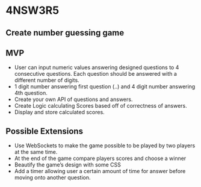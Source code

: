 # 4NSW3R5

## Create number guessing game

## MVP 

- User can input numeric values answering designed questions to 4 consecutive questions. Each question should be answered with a different number of digits.
- 1 digit number answering first question (..) and 4 digit number answering 4th question.
- Create your own API of questions and answers.
- Create Logic calculating Scores based off of correctness of answers.
- Display and store calculated scores.

## Possible Extensions
- Use WebSockets to make the game possible to be played by two players at the same time.
- At the end of the game compare players scores and choose a winner
- Beautify the game’s design with some CSS
- Add a timer allowing user a certain amount of time for answer before moving onto another question.